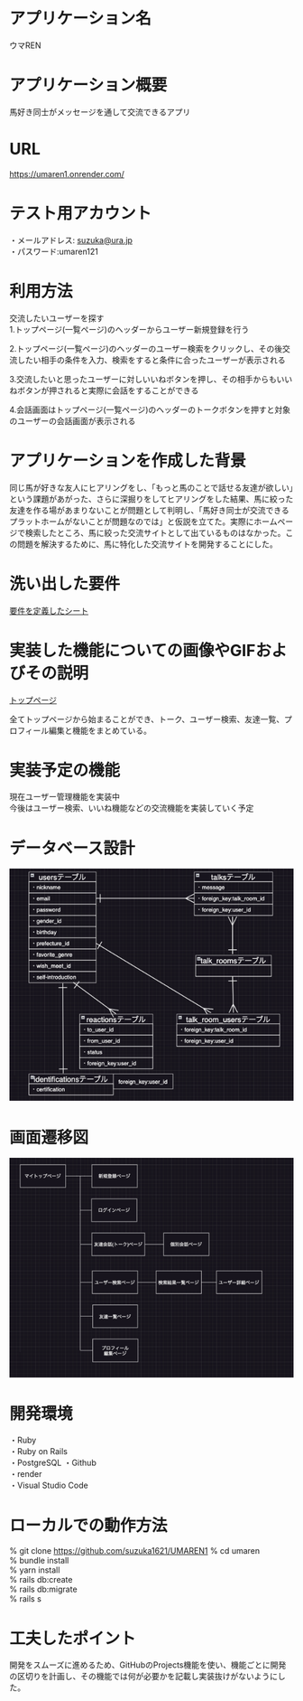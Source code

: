 # アプリケーション名
 ウマREN  


# アプリケーション概要
 馬好き同士がメッセージを通して交流できるアプリ  


# URL
 https://umaren1.onrender.com/


# テスト用アカウント
 ・メールアドレス: suzuka@ura.jp  
 ・パスワード:umaren121  


# 利用方法
 交流したいユーザーを探す  
 1.トップページ(一覧ページ)のヘッダーからユーザー新規登録を行う  

 2.トップページ(一覧ページ)のヘッダーのユーザー検索をクリックし、その後交流したい相手の条件を入力、検索をすると条件に合ったユーザーが表示される  

 3.交流したいと思ったユーザーに対しいいねボタンを押し、その相手からもいいねボタンが押されると実際に会話をすることができる  

 4.会話画面はトップページ(一覧ページ)のヘッダーのトークボタンを押すと対象のユーザーの会話画面が表示される  


# アプリケーションを作成した背景
 同じ馬が好きな友人にヒアリングをし、「もっと馬のことで話せる友達が欲しい」という課題があがった、さらに深掘りをしてヒアリングをした結果、馬に絞った友達を作る場があまりないことが問題として判明し、「馬好き同士が交流できるプラットホームがないことが問題なのでは」と仮説を立てた。実際にホームページで検索したところ、馬に絞った交流サイトとして出ているものはなかった。この問題を解決するために、馬に特化した交流サイトを開発することにした。


# 洗い出した要件
 [要件を定義したシート](https://docs.google.com/spreadsheets/d/1L4lPZqUfL_vLcTrsLZ-L1PT7JLobcRvBaNrdXbjEseY/edit?usp=sharing)


# 実装した機能についての画像やGIFおよびその説明
 [トップページ](https://gyazo.com/69c018392b2a1354b1d3019e72a962b3)

 全てトップページから始まることができ、トーク、ユーザー検索、友達一覧、プロフィール編集と機能をまとめている。  


# 実装予定の機能
 現在ユーザー管理機能を実装中  
 今後はユーザー検索、いいね機能などの交流機能を実装していく予定  


# データベース設計
![ER図](app/assets/images/ウマREN_ER図.jpg)


# 画面遷移図
![画面遷移図](app/assets/images/ウマREN_画面遷移図.jpg)


# 開発環境
 ・Ruby  
 ・Ruby on Rails  
 ・PostgreSQL
 ・Github  
 ・render  
 ・Visual Studio Code  


# ローカルでの動作方法
 % git clone https://github.com/suzuka1621/UMAREN1 
 % cd umaren  
 % bundle install  
 % yarn install  
 % rails db:create  
 % rails db:migrate  
 % rails s  


# 工夫したポイント
 開発をスムーズに進めるため、GitHubのProjects機能を使い、機能ごとに開発の区切りを計画し、その機能では何が必要かを記載し実装抜けがないようにした。
